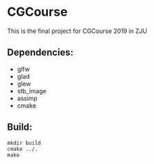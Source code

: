 # CGCourse

This is the final project for CGCourse 2019 in ZJU

## Dependencies:

- glfw
- glad 
- glew
- stb_image
- assimp
- cmake

## Build:

```
mkdir build
cmake ../.
make
```
